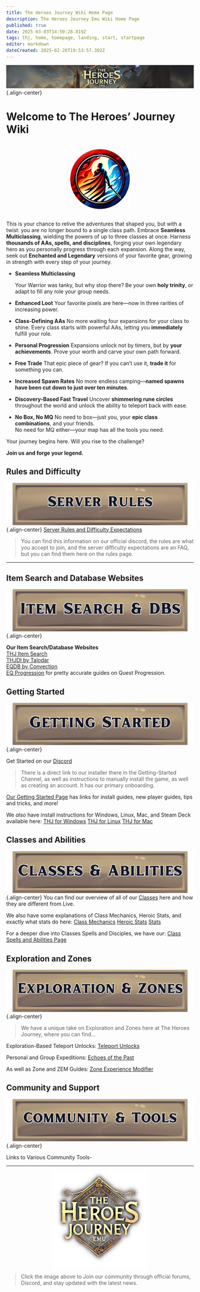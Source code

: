 ```yaml
---
title: The Heroes Journey Wiki Home Page
description: The Heroes Journey Emu Wiki Home Page
published: true
date: 2025-03-03T14:50:28.819Z
tags: thj, home, homepage, landing, start, startpage
editor: markdown
dateCreated: 2025-02-26T19:53:57.302Z
---
```


![thjwebsitewikibanner.png](/thjwebsitewikibanner.png){.align-center}
# **Welcome to The Heroes’ Journey Wiki**

<br>
<img src="/thjwebsitelogo.png" alt="THJ Logo" width="160" style="display: block; margin: 0 auto;">
<br>

This is your chance to relive the adventures that shaped you, but with a twist: you are no longer bound to a single class path. Embrace **Seamless Multiclassing**, wielding the powers of up to three classes at once. Harness **thousands of AAs, spells, and disciplines**, forging your own legendary hero as you personally progress through each expansion. Along the way, seek out **Enchanted and Legendary** versions of your favorite gear, growing in strength with every step of your journey.

- **Seamless Multiclassing**

	Your Warrior was tanky, but why stop there? Be your own **holy trinity**, or adapt to fill any role your group needs.

- **Enhanced Loot**
		Your favorite pixels are here—now in three rarities of increasing power.

- **Class-Defining AAs**
		No more waiting four expansions for your class to shine. Every class starts with powerful AAs, letting you **immediately** fulfill your role.

- **Personal Progression**
		Expansions unlock not by timers, but by **your achievements**. Prove your worth and carve your own path forward.

- **Free Trade**
		That epic piece of gear? If you can’t use it, **trade it** for something you can.

- **Increased Spawn Rates**
		No more endless camping—**named spawns have been cut down to just over ten minutes**.

- **Discovery-Based Fast Travel**
		Uncover **shimmering rune circles** throughout the world and unlock the ability to teleport back with ease.

- **No Box, No MQ**
		No need to box—just you, your **epic class combinations**, and your friends.  
		No need for MQ either—your map has all the tools you need.

Your journey begins here. Will you rise to the challenge?

**Join us and forge your legend.**

## Rules and Difficulty
![rulebutton.png](/rulebutton.png){.align-center}
[Server Rules and Difficulty Expectations](/rules)

> You can find this information on our official discord, the rules are what you accept to join, and the server difficulty expectations are an FAQ, but you can find them here on the rules page.

---
## Item Search and Database Websites
![itemsearchbutton.png](/itemsearchbutton.png){.align-center}


  
**Our Item Search/Database Websites**  
[THJ Item Search](https://info.heroesjourneyemu.com/)  
[THJDI by Talodar](https://www.thjdi.cc/)  
[EQDB by Convection](https://www.thjdi.cc/)  
[EQ Progression](https://www.eqprogression.com/) for pretty accurate guides on Quest Progression.

## Getting Started

![gettingstartedbutton.png](/gettingstartedbutton.png){.align-center}

  
 Get Started on our [Discord](https://discord.com/servers/the-heroes-journey-1204418766318862356)  
  
> There is a direct link to our installer there in the Getting-Started Channel, as well as instructions to manually install the game, as well as creating an account. It has our primary onboarding.

[Our Getting Started Page](/getting-started) has links for install guides, new player guides, tips and tricks, and more!

We *also* have install instructions for Windows, Linux, Mac, and Steam Deck available here:
[THJ for Windows](/getting-started/installation-guide)
[THJ for Linux](/getting-started/linux)
[THJ for Mac](/getting-started/mac)

## Classes and Abilities
![classesbutton.png](/classesbutton.png){.align-center}
You can find our overview of all of our [Classes](/classes-and-abilities) here and how they are different from Live.

We also have some explanations of Class Mechanics, Heroic Stats, and exactly what stats do here:
[Class Mechanics](/classes-and-abilities/class-build-mechanics)
[Heroic Stats](/classes-and-abilities/heroic-stats)
[Stats](/classes-and-abilities/stats)

For a deeper dive into Classes Spells and Disciples, we have our:
[Class Spells and Abilities Page](/classes-and-abilities/spells-and-abilities)

## Exploration and Zones

![zonesbutton.png](/zonesbutton.png){.align-center}

> We have a unique take on Exploration and Zones here at The Heroes Journey, where you can find...

Exploration-Based Teleport Unlocks:
[Teleport Unlocks](/exploration-and-combat/teleport)

Personal and Group Expeditions:
[Echoes of the Past](/exploration-and-combat/echo-of-the-past)

As well as Zone and ZEM Guides:
[Zone Experience Modifier](/exploration-and-combat/zem)

## Community and Support

![communitybutton.png](/communitybutton.png){.align-center}

Links to Various Community Tools-

---

<div style="text-align:center;">
  <a href="https://heroesjourneyemu.com">
    <img src="/thj_icon.png" alt="Heroes’ Journey" />
  </a>
</div>


> Click the image above to Join our community through official forums, Discord, and stay updated with the latest news.
